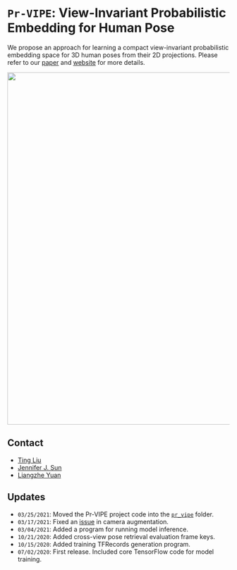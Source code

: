 # **`Pr-VIPE`**: **V**iew\-**I**nvariant **Pr**obabilistic **E**mbedding for Human Pose

We propose an approach for learning a compact view-invariant probabilistic
embedding space for 3D human poses from their 2D projections. Please refer to our [paper](https://arxiv.org/abs/1912.01001) and [website](https://sites.google.com/corp/view/pr-vipe/home) for more details.

<p align="center">
  <img src="../doc/fig/manifold.png" width=800></br>
</p>

## Contact
- [Ting Liu](https://github.com/tingliu)
- [Jennifer J. Sun](https://github.com/jenjsun)
- [Liangzhe Yuan](https://github.com/yuanliangzhe)

## Updates
- `03/25/2021`: Moved the Pr-VIPE project code into the [`pr_vipe`](https://github.com/google-research/google-research/tree/master/poem/pr_vipe) folder.
- `03/17/2021`: Fixed an [issue](https://github.com/google-research/google-research/issues/636) in camera augmentation.
- `03/04/2021`: Added a program for running model inference.
- `10/21/2020`: Added cross-view pose retrieval evaluation frame keys.
- `10/15/2020`: Added training TFRecords generation program.
- `07/02/2020`: First release. Included core TensorFlow code for model training.
